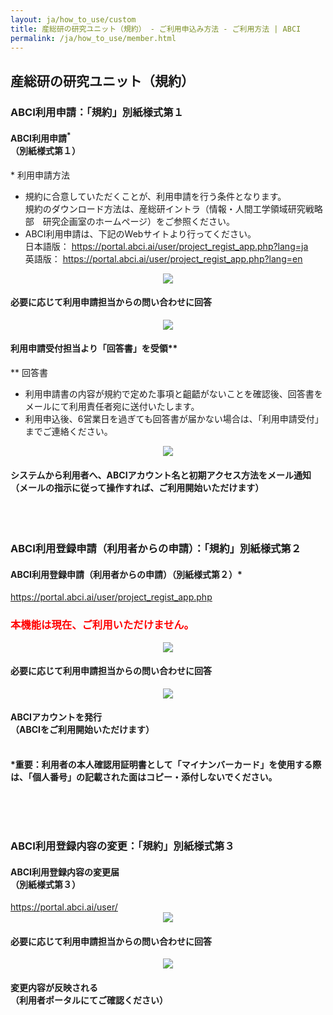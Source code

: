 ```yaml
---
layout: ja/how_to_use/custom
title: 産総研の研究ユニット（規約） - ご利用申込み方法 - ご利用方法 | ABCI
permalink: /ja/how_to_use/member.html
---
```


<h2 class="h2">産総研の研究ユニット（規約）</h2>


<h3 class="h3">ABCI利用申請：「規約」別紙様式第１</h3>

<div class="bubble">
<h4 class="h4">ABCI利用申請<sup>*</sup><br />（別紙様式第１）</h4>

<div style="text-align:left;">* 利用申請方法</div>
<ul class="number_ul">
<li class="number">規約に合意していただくことが、利用申請を行う条件となります。<br />規約のダウンロード方法は、産総研イントラ（情報・人間工学領域研究戦略部　研究企画室のホームページ）をご参照ください。</li>

<!--li class="number">
<div>パスワード<input id="temp_pass" type="text" name="temp_pass" value=""><span id="pass_submit">認証</span></div>
(パスワードを入力して、「認証」すると、規約がダウンロードできます。)<br />
<div id="use_guide">
<a href="javascript::;" id="use_guide_down1"><u>利用規約ダウンロード[PDF 160KB]</u></a><br />
</div>
</li-->
<li class="number">
  ABCI利用申請は、下記のWebサイトより行ってください。<br />
  日本語版： <a href="https://portal.abci.ai/user/project_regist_app.php?lang=ja" target="_blank"><u>https://portal.abci.ai/user/project_regist_app.php?lang=ja</u></a><br />
  英語版： <a href="https://portal.abci.ai/user/project_regist_app.php?lang=en" target="_blank"><u>https://portal.abci.ai/user/project_regist_app.php?lang=en</u></a><br />
</li>
</ul>
</div>     

<div align="center"><img src="../../img/how_to_use/d_arrow.gif" /></div>
<div class="bubble">
<h4 class="h4">必要に応じて利用申請担当からの問い合わせに回答</h4>
</div>
<div align="center"><img src="../../img/how_to_use/d_arrow.gif" /></div>
<div class="bubble">
<h4 class="h4">利用申請受付担当より「回答書」を受領**</h4>
<div style="text-align:left;">** 回答書</div>
<ul class="number_ul">
<li class="number">利用申請書の内容が規約で定めた事項と齟齬がないことを確認後、回答書をメールにて利用責任者宛に送付いたします。</li>
<li class="number">利用申込後、6営業日を過ぎても回答書が届かない場合は、「利用申請受付」までご連絡ください。</li>
</ul>
</div>
<div align="center"><img src="../../img/how_to_use/d_arrow.gif" /></div>
<div class="bubble">
<h4 class="h4">システムから利用者へ、ABCIアカウント名と初期アクセス方法をメール通知<br />（メールの指示に従って操作すれば、ご利用開始いただけます）</h4>
</div>


<br /><br />
<h3 class="h3">ABCI利用登録申請（利用者からの申請）：「規約」別紙様式第２</h3>

<div class="bubble">
<h4 class="h4">ABCI利用登録申請（利用者からの申請）（別紙様式第２）*</h4>
<a href="https://portal.abci.ai/user/project_regist_app.php" target="_blank"><u>https://portal.abci.ai/user/project_regist_app.php</u></a><br />

<h3><span style="color:#F00">本機能は現在、ご利用いただけません。</span></h3>

</div>
<div align="center"><img src="../../img/how_to_use/d_arrow.gif" /></div>
<div class="bubble">
<h4 class="h4">必要に応じて利用申請担当からの問い合わせに回答</h4>
</div>
<div align="center"><img src="../../img/how_to_use/d_arrow.gif" /></div>

<div class="bubble">
<h4 class="h4">ABCIアカウントを発行<br />（ABCIをご利用開始いただけます）</h4>

</div><br />
<strong>*重要：利用者の本人確認用証明書として「マイナンバーカード」を使用する際は、「個人番号」の記載された面はコピー・添付しないでください。</strong>


<br /><br /><br />
<h3 class="h3">ABCI利用登録内容の変更：「規約」別紙様式第３</h3>
<div class="bubble">
<h4 class="h4">ABCI利用登録内容の変更届<br />（別紙様式第３）</h4>
<a href="https://portal.abci.ai/user/" target="_blank"><u>https://portal.abci.ai/user/</u></a>
</div>
<div align="center"><img src="../../img/how_to_use/d_arrow.gif" /></div>
<div class="bubble">
<h4 class="h4">必要に応じて利用申請担当からの問い合わせに回答</h4>
</div>
<div align="center"><img src="../../img/how_to_use/d_arrow.gif" /></div>

<div class="bubble">
<h4 class="h4">変更内容が反映される<br />（利用者ポータルにてご確認ください）</h4>
</div>


